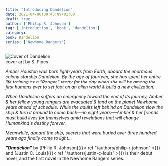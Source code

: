 ```yaml
---
title: "Introducing Dandelion"
date: 2021-04-06T00:43:09+01:00
draft: true
author: ['Philip R. Johnson']
tag: ['introduction', 'book', 'dandelion']
category:
book: Dandelion
series: ['Newhome Rangers']
---
```


![Cover of Dandelion](/img/covers/dandelion400.png)    
cover art by S. Pipes

*Amber Houston was born light-years from Earth, aboard the enormous colony starship Dandelion. By the age of fourteen, she has spent her entire life training as a "Ranger," ready for the day when she will be among the first humans ever to set foot on an alien world & build a new civilization.*

*When Dandelion suffers an emergency toward the end of its journey, Amber & her fellow young rangers are evacuated & land on the planet Newhome years ahead of schedule. While the adults left behind on Dandelion slow the ship & turn it around to come back---in eight years---Amber & her friends must build lives for themselves amid revelations that will change Humankind's destiny forever.*

*Meanwhile, aboard the ship, secrets that were buried over three hundred years ago finally come to light...*

***"Dandelion"*** by [Philip R. Johnson]({{< ref "/authors/philip-r-johnson" >}}) and [Justin C. Louis]({{< ref "/authors/justin-c-louis" >}}) is their debut novel, and the first novel in the Newhome Rangers series.
